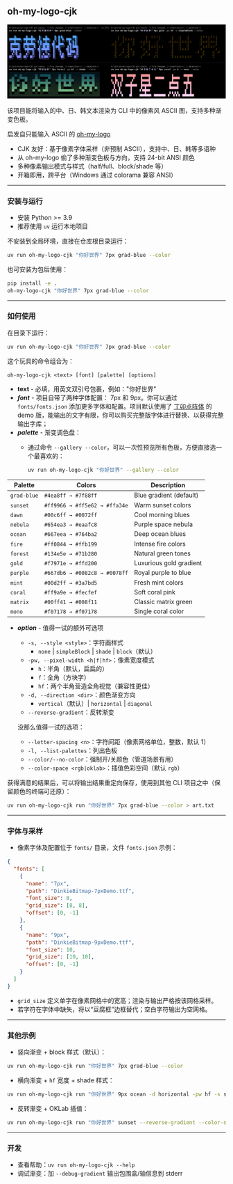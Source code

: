 ## oh-my-logo-cjk

![预览](https://raw.githubusercontent.com/Antonoko/oh-my-logo-CJK/refs/heads/main/images/preview.jpg)

该项目能将输入的中、日、韩文本渲染为 CLI 中的像素风 ASCII 图，支持多种渐变色板。

启发自只能输入 ASCII 的 [oh-my-logo](https://github.com/shinshin86/oh-my-logo)

- CJK 友好：基于像素字体采样（非预制 ASCII），支持中、日、韩等多语种
- 从 oh-my-logo 偷了多种渐变色板与方向，支持 24-bit ANSI 颜色
- 多种像素输出模式与样式（half/full、block/shade 等）
- 开箱即用，跨平台（Windows 通过 colorama 兼容 ANSI）

---

### 安装与运行

- 安装 Python >= 3.9
- 推荐使用 `uv` 运行本地项目

不安装到全局环境，直接在仓库根目录运行：

```bash
uv run oh-my-logo-cjk "你好世界" 7px grad-blue --color
```

也可安装为包后使用：

```bash
pip install -e .
oh-my-logo-cjk "你好世界" 7px grad-blue --color
```

---

### 如何使用

在目录下运行：
```bash
uv run oh-my-logo-cjk "你好世界" 7px grad-blue --color
```

这个玩具的命令组合为：
```text
oh-my-logo-cjk <text> [font] [palette] [options]
```
- **text** - 必填，用英文双引号包裹，例如："你好世界"
- ***font*** - 项目自带了两种字体配置： 7px 和 9px。你可以通过 `fonts/fonts.json` 添加更多字体和配置。项目默认使用了 [丁卯点阵体](https://3type.cn/fonts/dinkie_bitmap/index.html) 的 demo 版，能输出的文字有限，你可以购买完整版字体进行替换、以获得完整输出字库；
- ***palette*** - 渐变调色盘：
    - 通过命令 `--gallery --color`，可以一次性预览所有色板，方便直接选一个最喜欢的：

        ```bash
        uv run oh-my-logo-cjk "你好世界" --gallery --color
        ```
| Palette | Colors | Description |
|---------|--------|-------------|
| `grad-blue` | `#4ea8ff → #7f88ff` | Blue gradient (default) |
| `sunset` | `#ff9966 → #ff5e62 → #ffa34e` | Warm sunset colors |
| `dawn` | `#00c6ff → #0072ff` | Cool morning blues |
| `nebula` | `#654ea3 → #eaafc8` | Purple space nebula |
| `ocean` | `#667eea → #764ba2` | Deep ocean blues |
| `fire` | `#ff0844 → #ffb199` | Intense fire colors |
| `forest` | `#134e5e → #71b280` | Natural green tones |
| `gold` | `#f7971e → #ffd200` | Luxurious gold gradient |
| `purple` | `#667db6 → #0082c8 → #0078ff` | Royal purple to blue |
| `mint` | `#00d2ff → #3a7bd5` | Fresh mint colors |
| `coral` | `#ff9a9e → #fecfef` | Soft coral pink |
| `matrix` | `#00ff41 → #008f11` | Classic matrix green |
| `mono` | `#f07178 → #f07178` | Single coral color |

- ***option*** - 值得一试的额外可选项
    - `-s, --style <style>`：字符画样式
      - `none` | `simpleBlock` | `shade` | `block`（默认）
    - `-pw, --pixel-width <h|f|hf>`：像素宽度模式
        - `h`：半角（默认，扁扁的）
        - `f`：全角（方块字）
        - `hf`：两个半角营造全角视觉（兼容性更佳）
    - `-d, --direction <dir>`：颜色渐变方向
        - `vertical`（默认）| `horizontal` | `diagonal`
    - `--reverse-gradient`：反转渐变
    
    没那么值得一试的选项：
    - `--letter-spacing <n>`：字符间距（像素网格单位，整数，默认 1）
    - `-l, --list-palettes`：列出色板
    - `--color/--no-color`：强制开/关颜色（管道场景有用）
    - `--color-space <rgb|oklab>`：插值色彩空间（默认 `rgb`）

获得满意的结果后，可以将输出结果重定向保存，使用到其他 CLI 项目之中（保留颜色的终端可还原）：

```bash
uv run oh-my-logo-cjk run "你好世界" 7px grad-blue --color > art.txt
```



---

### 字体与采样

- 像素字体及配置位于 `fonts/` 目录，文件 `fonts.json` 示例：

```json
{
  "fonts": [
    {
      "name": "7px",
      "path": "DinkieBitmap-7pxDemo.ttf",
      "font_size": 8,
      "grid_size": [8, 8],
      "offset": [0, -1]
    },
    {
      "name": "9px",
      "path": "DinkieBitmap-9pxDemo.ttf",
      "font_size": 10,
      "grid_size": [10, 10],
      "offset": [0, -1]
    }
  ]
}
```

- `grid_size` 定义单字在像素网格中的宽高；渲染与输出严格按该网格采样。
- 若字符在字体中缺失，将以“豆腐框”边框替代；空白字符输出为空网格。

---

### 其他示例

- 竖向渐变 + block 样式（默认）：

```bash
uv run oh-my-logo-cjk run "你好世界" 7px grad-blue --color
```

- 横向渐变 + `hf` 宽度 + shade 样式：

```bash
uv run oh-my-logo-cjk run "你好世界" 9px ocean -d horizontal -pw hf -s shade --color
```

- 反转渐变 + OKLab 插值：

```bash
uv run oh-my-logo-cjk run "你好世界" sunset --reverse-gradient --color-space oklab --color
```

---

### 开发

- 查看帮助：`uv run oh-my-logo-cjk --help`
- 调试渐变：加 `--debug-gradient` 输出包围盒/轴信息到 stderr

